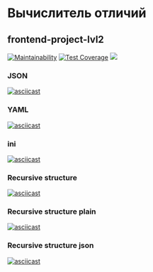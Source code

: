 # Вычислитель отличий

## frontend-project-lvl2

[![Maintainability](https://api.codeclimate.com/v1/badges/69bb30cc846a15ac8c0b/maintainability)](https://codeclimate.com/github/san4ezz87/frontend-project-lvl2/maintainability) [![Test Coverage](https://api.codeclimate.com/v1/badges/69bb30cc846a15ac8c0b/test_coverage)](https://codeclimate.com/github/san4ezz87/frontend-project-lvl2/test_coverage) [![](https://github.com/san4ezz87/frontend-project-lvl2/workflows/Node.js%20CI/badge.svg)](https://github.com/san4ezz87/frontend-project-lvl2/actions)

### JSON
[![asciicast](https://asciinema.org/a/enAfaro6OhcDEEfLHosuDaLBY.svg)](https://asciinema.org/a/enAfaro6OhcDEEfLHosuDaLBY)

### YAML
[![asciicast](https://asciinema.org/a/LWvBDluGu4fWTusXEbvqJf3fV.svg)](https://asciinema.org/a/LWvBDluGu4fWTusXEbvqJf3fV)

### ini
[![asciicast](https://asciinema.org/a/rQ3s3ESFLO4wBq2unJaIDoLYN.svg)](https://asciinema.org/a/rQ3s3ESFLO4wBq2unJaIDoLYN)

### Recursive structure
[![asciicast](https://asciinema.org/a/VZscmBjsEOJ1kyNA21df7Xd2N.svg)](https://asciinema.org/a/VZscmBjsEOJ1kyNA21df7Xd2N)

### Recursive structure plain
[![asciicast](https://asciinema.org/a/59Y7Lf3nMvKwAz1sGmIczcxwm.svg)](https://asciinema.org/a/59Y7Lf3nMvKwAz1sGmIczcxwm) 

### Recursive structure json
[![asciicast](https://asciinema.org/a/q0KLQm95jWmbRqzOmz6eIm89R.svg)](https://asciinema.org/a/q0KLQm95jWmbRqzOmz6eIm89R)